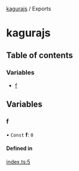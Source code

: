 [kagurajs](README.md) / Exports

# kagurajs

## Table of contents

### Variables

- [f](modules.md#f)

## Variables

### f

• `Const` **f**: ``0``

#### Defined in

[index.ts:5](https://github.com/nakasyou/KaguraJSc/blob/2c9dae8/src/index.ts#L5)

